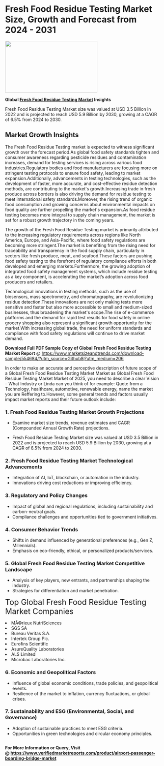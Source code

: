 <H1>Fresh Food Residue Testing Market Size, Growth and Forecast from 2024 - 2031</H1><img class="aligncenter size-medium wp-image-584254" src="https://thirdeyenews.in/wp-content/uploads/2024/09/Global-Market-Research-300x168.jpeg" alt="" width="300" height="168" /><p><strong>Global&nbsp;<a href="https://www.marketsizeandtrends.com/download-sample/554684/?utm_source=Github8j?utm_medium=206">Fresh Food Residue Testing Market</a> Insights</strong></p><p>Fresh Food Residue Testing Market size was valued at USD 3.5 Billion in 2022 and is projected to reach USD 5.9 Billion by 2030, growing at a CAGR of 6.5% from 2024 to 2030.</p><p><h2>Market Growth Insights</h2> <p>The Fresh Food Residue Testing market is expected to witness significant growth over the forecast period.As global food safety standards tighten and consumer awareness regarding pesticide residues and contamination increases, demand for testing services is rising across various food industries.Regulatory bodies and food manufacturers are focusing more on stringent testing protocols to ensure food safety, leading to market expansion.Additionally, advancements in testing technologies, such as the development of faster, more accurate, and cost-effective residue detection methods, are contributing to the market's growth.Increasing trade in fresh produce across borders is also driving the demand for residue testing to meet international safety standards.Moreover, the rising trend of organic food consumption and growing concerns about environmental impacts on food quality are further propelling the market's expansion.As food residue testing becomes more integral to supply chain management, the market is set for a robust growth trajectory in the coming years.</p> <p>The growth of the Fresh Food Residue Testing market is primarily attributed to the increasing regulatory requirements across regions like North America, Europe, and Asia-Pacific, where food safety regulations are becoming more stringent.The market is benefiting from the rising need for traceability and transparency in the food supply chain, particularly in sectors like fresh produce, meat, and seafood.These factors are pushing food safety testing to the forefront of regulatory compliance efforts in both developed and emerging markets.Furthermore, the growing adoption of integrated food safety management systems, which include residue testing as a key component, is accelerating the market’s adoption across food producers and retailers.</p> <p>Technological innovations in testing methods, such as the use of biosensors, mass spectrometry, and chromatography, are revolutionizing residue detection.These innovations are not only making tests more sensitive and faster but also more accessible to small and medium-sized businesses, thus broadening the market's scope.The rise of e-commerce platforms and the demand for rapid test results for food safety in online grocery shopping also represent a significant growth opportunity for the market.With increasing global trade, the need for uniform standards and compliance with food safety regulations will continue to drive market demand.</p> <p><span class=""><strong>Download Full PDF Sample Copy of Global Fresh Food Residue Testing Market Report</strong> @ <a href="https://www.marketsizeandtrends.com/download-sample/554684/?utm_source=Github8j?utm_medium=206" target="_blank">https://www.marketsizeandtrends.com/download-sample/554684/?utm_source=Github8j?utm_medium=206</a></span></p><p>In order to make an accurate and perceptive description of future scope of a Global&nbsp;Fresh Food Residue Testing Market Market as Global&nbsp;Fresh Food Residue Testing Market Market of 2025, you need to describe a clear Vision &ndash; What Industry or Linda can you think of for example: Quote from a Technology, healthcare, automotive, renewable energy, name the market you are Reffering to.However, some general trends and factors usually impact market reports and their future outlook include:</p><h3>1.&nbsp;<strong>Fresh Food Residue Testing Market Growth Projections</strong></h3><ul><li>Examine market size trends, revenue estimates and CAGR (Compounded Annual Growth Rate) projections.</li><li><p>Fresh Food Residue Testing Market size was valued at USD 3.5 Billion in 2022 and is projected to reach USD 5.9 Billion by 2030, growing at a CAGR of 6.5% from 2024 to 2030.</p></li></ul><h3>2.&nbsp;<strong>Fresh Food Residue Testing Market Technological Advancements</strong></h3><ul><li>Integration of AI, IoT, blockchain, or automation in the industry.</li><li>Innovations driving cost reductions or improving efficiency.</li></ul><h3>3.&nbsp;<strong>Regulatory and Policy Changes</strong></h3><ul><li>Impact of global and regional regulations, including sustainability and carbon-neutral goals.</li><li>Compliance challenges and opportunities tied to government initiatives.</li></ul><h3>4.&nbsp;<strong>Consumer Behavior Trends</strong></h3><ul><li>Shifts in demand influenced by generational preferences (e.g., Gen Z, Millennials).</li><li>Emphasis on eco-friendly, ethical, or personalized products/services.</li></ul><h3>5.&nbsp;<strong>Global Fresh Food Residue Testing Market Competitive Landscape</strong></h3><ul><li>Analysis of key players, new entrants, and partnerships shaping the industry.</li><li>Strategies for differentiation and market penetration.</li></ul><p data-pm-slice="1 1 []"><span style="color: inherit; font-family: inherit; font-size: 25px;">Top Global Fresh Food Residue Testing Market Companies</span></p><div class="" data-test-id=""><p><li>MÃ©rieux NutriSciences</li><li> SGS SA</li><li> Bureau Veritas S.A.</li><li> Intertek Group Plc.</li><li> Eurofins Scientific</li><li> AsureQuality Laboratories</li><li> ALS Limited</li><li> Microbac Laboratories Inc.</li></p></div><h3>6.&nbsp;<strong>Economic and Geopolitical Factors</strong></h3><ul><li>Influence of global economic conditions, trade policies, and geopolitical events.</li><li>Resilience of the market to inflation, currency fluctuations, or global crises.</li></ul><h3>7.&nbsp;<strong>Sustainability and ESG (Environmental, Social, and Governance)</strong></h3><ul><li>Adoption of sustainable practices to meet ESG criteria.</li><li>Opportunities in green technologies and circular economy principles.</li></ul><h2><strong style="font-size: 14px;">For More Information or Query, Visit @&nbsp;</strong><a style="background-color: #ffffff; font-size: 14px;" href="https://www.marketsizeandtrends.com/report/fresh-food-residue-testing-market/" target="_blank">https://www.verifiedmarketreports.com/product/airport-passenger-boarding-bridge-market</a></h2>